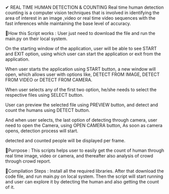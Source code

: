 ✔ REAL TIME HUMAN DETECTION & COUNTING
  Real time human detection counting is a computer vision techniques that is involved in identifying the area of interest in an image ,video or real time video sequences with the fast inferences while maintaining the base level of accuracy.

📌How this Script works :
  User just need to download the file and run the main.py on their local system.

  On the starting window of the application, user will be able to see START and EXIT option, using which user can start the application or exit from the application.

  When user starts the application using START button, a new window will open, which allows user with options like, DETECT FROM IMAGE, DETECT FROM VIDEO or DETECT FROM CAMERA.

  When user selects any of the first two option, he/she needs to select the respective files using SELECT button.

  User can preview the selected file using PREVIEW button, and detect and count the humans using DETECT button.

  And when user selects, the last option of detecting through camera, user need to open the Camera, using OPEN CAMERA button, As soon as camera opens, detection process will start.

  detected and counted people will be displayed per frame.

📌Purrpose :
This scripts helps user to easily get the count of human through real time image, video or camera, and thereafter also analysis of crowd through crowd report.

📌Compilation Steps :
Install all the required libraries.
After that download the code file, and run main.py on local system.
Then the script will start running and user can explore it by detecting the human and also getting the count of it.
